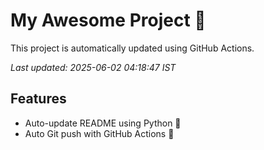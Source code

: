 # My Awesome Project 🚀

This project is automatically updated using GitHub Actions.

_Last updated: 2025-06-02 04:18:47 IST_

## Features
- Auto-update README using Python 🐍
- Auto Git push with GitHub Actions 🤖
